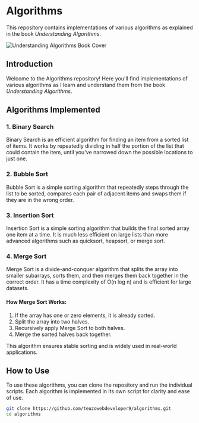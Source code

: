 # Algorithms

This repository contains implementations of various algorithms as explained in the book *Understanding Algorithms*.

![Understanding Algorithms Book Cover](url-to-your-book-cover-image)

## Introduction

Welcome to the Algorithms repository! Here you'll find implementations of various algorithms as I learn and understand them from the book *Understanding Algorithms*.

## Algorithms Implemented

### 1. Binary Search

Binary Search is an efficient algorithm for finding an item from a sorted list of items. It works by repeatedly dividing in half the portion of the list that could contain the item, until you've narrowed down the possible locations to just one.

### 2. Bubble Sort

Bubble Sort is a simple sorting algorithm that repeatedly steps through the list to be sorted, compares each pair of adjacent items and swaps them if they are in the wrong order.

### 3. Insertion Sort

Insertion Sort is a simple sorting algorithm that builds the final sorted array one item at a time. It is much less efficient on large lists than more advanced algorithms such as quicksort, heapsort, or merge sort.

### 4. Merge Sort

Merge Sort is a divide-and-conquer algorithm that splits the array into smaller subarrays, sorts them, and then merges them back together in the correct order. It has a time complexity of O(n log n) and is efficient for large datasets.

#### How Merge Sort Works:
1. If the array has one or zero elements, it is already sorted.
2. Split the array into two halves.
3. Recursively apply Merge Sort to both halves.
4. Merge the sorted halves back together.

This algorithm ensures stable sorting and is widely used in real-world applications.


## How to Use

To use these algorithms, you can clone the repository and run the individual scripts. Each algorithm is implemented in its own script for clarity and ease of use.

```bash
git clone https://github.com/teuzowebdeveloper9/algorithms.git
cd algorithms
